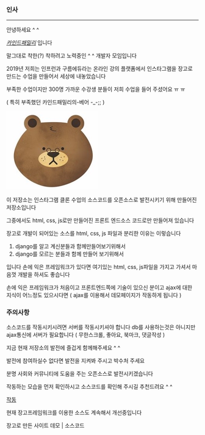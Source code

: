 ### 인사

------



안녕하세요 ^ ^ 

 _[카인드패밀리](kind-family.com)_ 입니다 

말그대로 착한(?) 착하려고 노력중인 ^ ^ 개발자 모임입니다



2019년 저희는 인프런과 구름에듀라는 온라인 강의 플랫폼에서 인스타그램을 장고로 만드는 수업을 만들어서 세상에 내놓았습니다 

부족한 수업이지만 300명 가까운 수강생 분들이 저희 수업을 들어 주셨어요 ㅠ ㅠ

( 특히 부족했던 카인드패밀리의-베어 -_-;; )

![bear](./imgs/bear.png)

이 저장소는 인스타그램 클론 수업의 소스코드를 오픈소스로 발전시키기 위해 만들어진 저장소입니다

그중에서도 html, css, js로만 만들어진 프론트 엔드소스 코드로만 만들어져 있습니다



장고로 개발이 되어있는 소스를 html, css, js 파일과 분리한 이유는 이렇습니다

1. django를 알고 계신분들과 함께만들어보기위해서
2. django를 모르는 분들과 함께 만들어 보기위해서

입니다 손에 익은 프레임워크가 있다면 여기있는 html, css, js파일을 가지고 가셔서 마음껏 개발을 하셔도 좋습니다

손에 익은 프레임워크가 처음이고 프론트엔드쪽에 기술이 있으신 분이고 ajax에 대한 지식이 어느정도 있으시다면 ( ajax를 이용해서 데모페이지가 작동하게 됩니다 )

### 주의사항

소스코드를 작동시키시려면 서버를 작동시키셔야 합니다 db를 사용하는것은 아니지만 ajax통신에 서버가 필요합니다 ( 무한스크롤, 좋아요, 북마크, 댓글작성 )

지금 현재 저장소의 발전에 즐겁게 함께해주세요 ^ ^

발전에 참여하실수 없다면 발전을 지켜봐 주시고 박수처 주세요

분명 사회와 커뮤니티에 도움을 주는 오픈소스로 발전시키겠습니다



작동하는 모습을 먼저 확인하시고 소스코드를 확인해 주시길 추천드려요 ^ ^

[작동](http://tuntunkimpo.dothome.co.kr/)

현재 장고프레임워크를 이용한 소스도 계속해서 개선중입니다

장고로 만든 사이트 데모 | 소스코드

